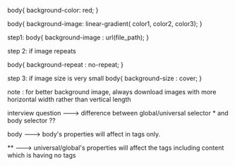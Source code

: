 <!-- for single-color background -->

body{
background-color: red;
}

<!-- for multi-color background -->

body{
background-image: linear-gradient( color1, color2, color3);
}

<!-- full page cover background image -->

step1:
body{
background-image : url(file_path);
}

step 2: if image repeats

body{
background-repeat : no-repeat;
}

step 3: if image size is very small
body{
background-size : cover;
}

note : for better background image, always download images with more horizontal width rather than vertical length

interview question ---> difference between global/universal selector \* and body selector ??

body ---> body's properties will affect in tags only.

\*\* ---> universal/global's properties will affect the tags including content which is having no tags
